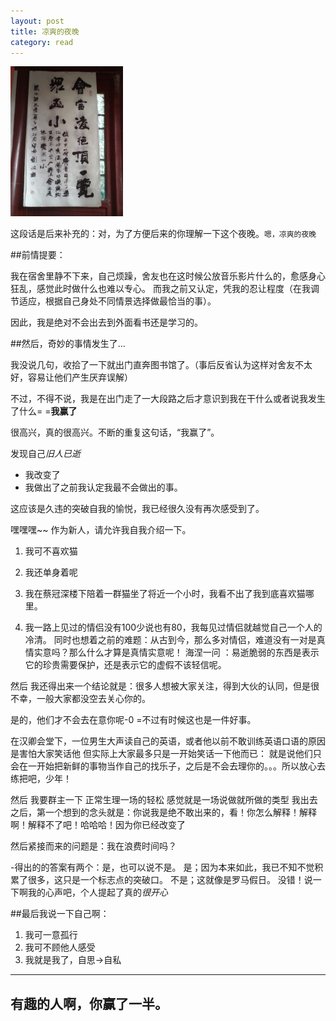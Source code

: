 ```yaml
---
layout: post
title: 凉爽的夜晚
category: read
---
```

<img class="cover" src="/images/2014/8/201408631.jpg" />

这段话是后来补充的：对，为了方便后来的你理解一下这个夜晚。`嗯，凉爽的夜晚`

##前情提要：

我在宿舍里静不下来，自己烦躁，舍友也在这时候公放音乐影片什么的，愈感身心狂乱，感觉此时做什么也难以专心。
而我之前又认定，凭我的忍让程度（在我调节适应，根据自己身处不同情景选择做最恰当的事）。

因此，我是绝对不会出去到外面看书还是学习的。

##然后，奇妙的事情发生了...

  我没说几句，收拾了一下就出门直奔图书馆了。（事后反省认为这样对舍友不太好，容易让他们产生厌弃误解）
  
  不过，不得不说，我是在出门走了一大段路之后才意识到我在干什么或者说我发生了什么= =**我赢了**
  
  很高兴，真的很高兴。不断的重复这句话，“我赢了”。
  
  发现自己*旧人已逝*
  - 我改变了
  - 我做出了之前我认定我最不会做出的事。
  
这应该是久违的突破自我的愉悦，我已经很久没有再次感受到了。

嘿嘿嘿~~
作为新人，请允许我自我介绍一下。

1. 我可不喜欢猫
2. 我还单身着呢

1. 我在蔡冠深楼下陪着一群猫坐了将近一个小时，我看不出了我到底喜欢猫哪里。
2. 我一路上见过的情侣没有100少说也有80，我每见过情侣就越觉自己一个人的冷清。
    同时也想着之前的难题：从古到今，那么多对情侣，难道没有一对是真情实意吗？那么什么才算是真情实意呢！
    海涅一问 ：易逝脆弱的东西是表示它的珍贵需要保护，还是表示它的虚假不该轻信呢。

然后 我还得出来一个结论就是：很多人想被大家关注，得到大伙的认同，但是很不幸，一般大家都没空去关心你的。

是的，他们才不会去在意你呢-0 =不过有时候这也是一件好事。

在汉卿会堂下，一位男生大声读自己的英语，或者他以前不敢训练英语口语的原因是害怕大家笑话他
但实际上大家最多只是一开始笑话一下他而已：
就是说他们只会在一开始把新鲜的事物当作自己的找乐子，之后是不会去理你的。。。所以放心去练把吧，少年！

然后 我要群主一下 正常生理一场的轻松 感觉就是一场说做就所做的类型
我出去之后，第一个想到的念头就是：你说我是绝不敢出来的，看！你怎么解释！解释啊！解释不了吧！哈哈哈！因为你已经改变了

然后紧接而来的问题是：我在浪费时间吗？ 

-得出的的答案有两个：是，也可以说不是。
    是；因为本来如此，我已不知不觉积累了很多，这只是一个标志点的突破口。
    不是；这就像是罗马假日。 没错！说一下啊我的心声吧，个人提起了真的*很开心*

##最后我说一下自己啊：

1. 我可一意孤行
2. 我可不顾他人感受
3. 我就是我了，自思->自私

--------------------------------
有趣的人啊，你赢了一半。
--------------------------------